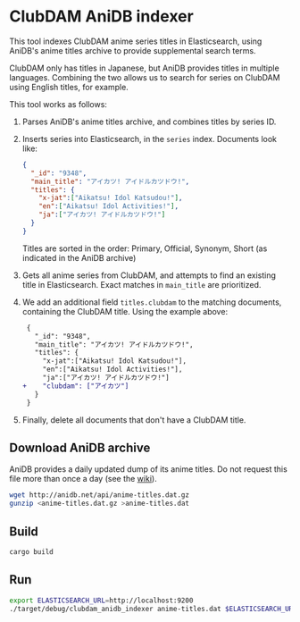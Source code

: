 # ClubDAM AniDB indexer

This tool indexes ClubDAM anime series titles in Elasticsearch, using
AniDB's anime titles archive to provide supplemental search terms.

ClubDAM only has titles in Japanese, but AniDB provides titles in
multiple languages. Combining the two allows us to search for series on
ClubDAM using English titles, for example.

This tool works as follows:

1. Parses AniDB's anime titles archive, and combines titles by series ID.

2. Inserts series into Elasticsearch, in the `series` index.
   Documents look like:

   ```json
   {
     "_id": "9348",
     "main_title": "アイカツ! アイドルカツドウ!",
     "titles": {
       "x-jat":["Aikatsu! Idol Katsudou!"],
       "en":["Aikatsu! Idol Activities!"],
       "ja":["アイカツ! アイドルカツドウ!"]
     }
   }
   ```

   Titles are sorted in the order: Primary, Official, Synonym, Short
   (as indicated in the AniDB archive)

3. Gets all anime series from ClubDAM, and attempts to find an existing
   title in Elasticsearch. Exact matches in `main_title` are
   prioritized.

4. We add an additional field `titles.clubdam` to the matching
   documents, containing the ClubDAM title. Using the example above:

   ```diff
    {
      "_id": "9348",
      "main_title": "アイカツ! アイドルカツドウ!",
      "titles": {
        "x-jat":["Aikatsu! Idol Katsudou!"],
        "en":["Aikatsu! Idol Activities!"],
        "ja":["アイカツ! アイドルカツドウ!"]
   +    "clubdam": ["アイカツ"]
      }
    }
   ```

5. Finally, delete all documents that don't have a ClubDAM title.

## Download AniDB archive

AniDB provides a daily updated dump of its anime titles. Do not request this
file more than once a day (see the
[wiki](https://wiki.anidb.net/w/API#Anime_Titles)).

```sh
wget http://anidb.net/api/anime-titles.dat.gz
gunzip <anime-titles.dat.gz >anime-titles.dat
```
## Build

```sh
cargo build
```

## Run

```sh
export ELASTICSEARCH_URL=http://localhost:9200
./target/debug/clubdam_anidb_indexer anime-titles.dat $ELASTICSEARCH_URL
```

